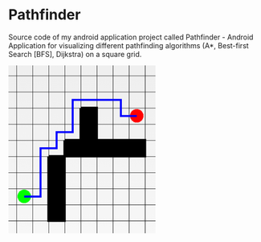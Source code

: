 # Pathfinder
Source code of my android application project called Pathfinder - Android Application for visualizing different pathfinding algorithms (A*, Best-first Search [BFS], Dijkstra) on a square grid.

![alt text](https://github.com/QuickSpace/Pathfinder/blob/main/Pathfinder.png)
